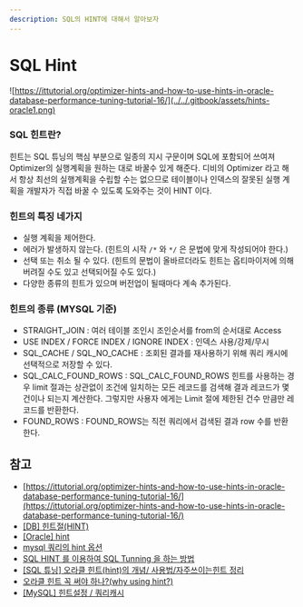 ```yaml
---
description: SQL의 HINT에 대해서 알아보자
---
```


# SQL Hint

![https://ittutorial.org/optimizer-hints-and-how-to-use-hints-in-oracle-database-performance-tuning-tutorial-16/](../../.gitbook/assets/hints-oracle1.png)

### SQL 힌트란?

힌트는 SQL 튜닝의 핵심 부분으로 일종의 지시 구문이며 SQL에 포함되어 쓰여져 Optimizer의 실행계획을 원하는 대로 바꿀수 있게 해준다. 디비의 Optimizer 라고 해서 항상 최선의 실행계획을 수립할 수는 없으므로 테이블이나 인덱스의 잘못된 실행 계획을 개발자가 직접 바꿀 수 있도록 도와주는 것이 HINT 이다.

### 힌트의 특징 네가지

* 실행 계획을 제어한다.
* 에러가 발생하지 않는다. \(힌트의 시작 `/*` 와 `*/` 은 문법에 맞게 작성되어야 한다.\)
* 선택 또는 취소 될 수 있다. \(힌트의 문법이 올바르더라도 힌트는 옵티마이저에 의해 버려질 수도 있고 선택되어질 수도 있다.\)
* 다양한 종류의 힌트가 있으며 버전업이 될때마다 계속 추가된다.

### 힌트의 종류 \(MYSQL 기준\)

* STRAIGHT\_JOIN : 여러 테이블 조인시 조인순서를 from의 순서대로 Access
* USE INDEX / FORCE INDEX / IGNORE INDEX : 인덱스 사용/강제/무시
* SQL\_CACHE / SQL\_NO\_CACHE : 조회된 결과를 재사용하기 위해 쿼리 캐시에 선택적으로 저장할 수 있다.
* SQL\_CALC\_FOUND\_ROWS : SQL\_CALC\_FOUND\_ROWS 힌트를 사용하는 경우 limit 절과는 상관없이 조건에 일치하는 모든 레코드를 검색해 결과 레코드가 몇 건이나 되는지 계산한다. 그렇지만 사용자 에게는 Limit 절에 제한된 건수 만큼만 레코드를 반환한다.
* FOUND\_ROWS : FOUND\_ROWS는 직전 쿼리에서 검색된 결과 row 수를 반환한다.

## 참고

* [https://ittutorial.org/optimizer-hints-and-how-to-use-hints-in-oracle-database-performance-tuning-tutorial-16/](https://ittutorial.org/optimizer-hints-and-how-to-use-hints-in-oracle-database-performance-tuning-tutorial-16/)
* [\[DB\] 힌트절\(HINT\)](https://nekomimi.tistory.com/621)
* [\[Oracle\] hint](https://bonoken.tistory.com/458)
* [mysql 쿼리의 hint 옵션](http://jinolog.com/programming/mysql/2011/07/04/mysql-hint-option.html)
* [SQL HINT 를 이용하여 SQL Tunning 을 하는 방법](https://otsteam.tistory.com/138)
* [\[SQL 튜닝\] 오라클 힌트\(hint\)의 개념/ 사용법/자주쓰이는힌트 정리](https://devuna.tistory.com/35)
* [오라클 힌트 꼭 써야 하나?\(why using hint?\)](http://ojc.asia/bbs/board.php?bo_table=LecHINT&wr_id=219)
* [\[MySQL\] 힌트설정 / 쿼리캐시](http://blog.naver.com/PostView.nhn?blogId=k65fac&logNo=220834114756&parentCategoryNo=&categoryNo=1&viewDate=&isShowPopularPosts=true&from=search)

